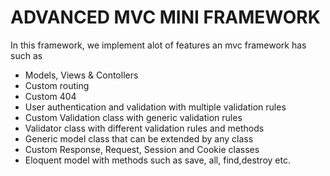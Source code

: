 # ADVANCED MVC MINI FRAMEWORK

In this framework, we implement alot of features an mvc framework has such as

- Models, Views & Contollers
- Custom routing
- Custom 404
- User authentication and validation with multiple validation rules
- Custom Validation class with generic validation rules
- Validator class with different validation rules and methods
- Generic model class that can be extended by any class
- Custom Response, Request, Session and Cookie classes
- Eloquent model with methods such as save, all, find,destroy etc.
